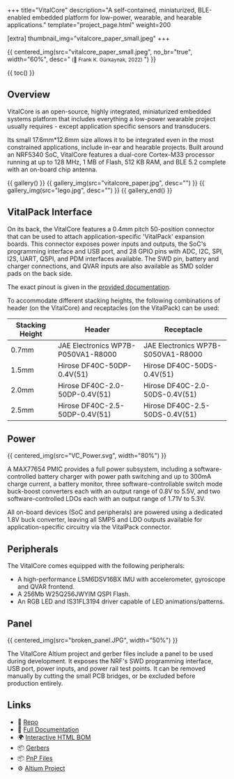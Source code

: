 +++
title="VitalCore"
description="A self-contained, miniaturized, BLE-enabled embedded platform for low-power, wearable, and hearable applications."
template="project_page.html"
weight=200

[extra]
thumbnail_img="vitalcore_paper_small.jpeg"
+++
    
{{ centered_img(src="vitalcore_paper_small.jpeg", no_br="true", width="60%", desc="<small> (📸 Frank K. Gürkaynak, 2022) </small>") }}

{{ toc() }}

## Overview

VitalCore is an open-source, highly integrated, miniaturized embedded systems platform that includes everything
a low-power wearable project usually requires - except application specific sensors
and transducers. 

Its small 17.6mm*12.6mm size allows it to be integrated even in the most constrained
applications, include in-ear and hearable projects. Built around an NRF5340 SoC, VitalCore features
a dual-core Cortex-M33 processor running at up to 128 MHz, 1 MB of Flash, 512 KB RAM, and BLE 5.2
complete with an on-board chip antenna.

{{ gallery() }}
    {{ gallery_img(src="vitalcore_paper.jpg", desc="") }}
    {{ gallery_img(src="lego.jpg", desc="") }}
{{ gallery_end() }}

<!-- FIXME Link to other projects that use it: VitalPod, In-Ear Voice, RadarBud -->

## VitalPack Interface

On its back, the VitalCore features a 0.4mm pitch 50-position connector that can be used to attach
application-specific 'VitalPack' expansion boards. This connector exposes power inputs and outputs,
the SoC's programming interface and USB port, and 28 GPIO pins with ADC, I2C, SPI, I2S, UART, QSPI, and PDM
interfaces available. The SWD pin, battery and charger connections, and QVAR inputs are also available as SMD solder
pads on the back side.

The exact pinout is given in the [provided documentation](https://github.com/ETH-PBL/VitalCore/blob/main/hardware/VC_NRF5340/Documentation/Complete_1.3/VC_NRF5340_FULL_DOC.PDF).

To accommodate different stacking heights, the following combinations of header (on the VitalCore) and receptacles (on
the VitalPack) can be used:

| **Stacking Height** | **Header**                           | **Receptacle**                       |
| ----------------- | ---------------------------------- | ---------------------------------- |
| 0.7mm             | JAE Electronics WP7B-P050VA1-R8000 | JAE Electronics WP7B-S050VA1-R8000 |
| 1.5mm             | Hirose DF40C-50DP-0.4V(51)         | Hirose DF40C-50DS-0.4V(51)         |
| 2.0mm             | Hirose DF40C-2.0-50DP-0.4V(51)     | Hirose DF40C-2.0-50DS-0.4V(51)     |
| 2.5mm             | Hirose DF40C-2.5-50DP-0.4V(51)     | Hirose DF40C-2.5-50DS-0.4V(51)     |

## Power

{{ centered_img(src="VC_Power.svg", width="80%") }}

A MAX77654 PMIC provides a full power subsystem, including a software-controlled battery charger with power path
switching and up to 300mA charge current, a battery monitor, three software-controllable switch mode buck-boost converters each
with an output range of 0.8V to 5.5V, and two software-controlled LDOs each with an output range of 1.71V to 5.3V. 

All on-board devices (SoC and peripherals) are powered using a dedicated 1.8V buck converter, leaving all SMPS and LDO
outputs available for application-specific circuitry via the VitalPack connector.


## Peripherals

The VitalCore comes equipped with the following peripherals:

 - A high-performance LSM6DSV16BX IMU with accelerometer, gyroscope and QVAR frontend.
 - A 256Mb W25Q256JWYIM QSPI Flash.
 - An RGB LED and IS31FL3194 driver capable of LED animations/patterns.

## Panel

{{ centered_img(src="broken_panel.JPG", width="50%") }}

The VitalCore Altium project and gerber files include a panel to be used during development.
It exposes the NRF's SWD programming interface, USB port, power inputs, and power rail test points. It
can be removed manually by cutting the small PCB bridges, or be excluded before production entirely.

## Links

- 📁 [Repo](https://github.com/ETH-PBL/VitalCore)
- 📄 [Full Documentation](https://github.com/ETH-PBL/VitalCore/blob/main/hardware/VC_NRF5340/Documentation/Complete_1.3/VC_NRF5340_FULL_DOC.PDF)
- 🌍 [Interactive HTML BOM](./VC_NRF5340-Complete.html)
- 📦 [Gerbers](https://github.com/ETH-PBL/VitalCore/blob/main/hardware/VC_NRF5340/Documentation/Complete_1.3/Manufacturing)
- 📦 [PnP Files](https://github.com/ETH-PBL/VitalCore/blob/main/hardware/VC_NRF5340/Documentation/Complete_1.3/PickAndPlace)
- ⚙️  [Altium Project](https://github.com/ETH-PBL/VitalCore/blob/main/hardware/VC_NRF5340/)
